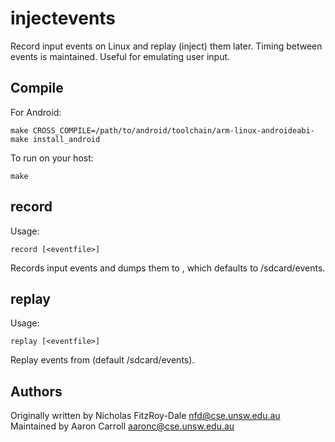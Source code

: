 injectevents
============

Record input events on Linux and replay (inject) them later.  Timing between
events is maintained.  Useful for emulating user input.

Compile
-------

For Android:

    make CROSS_COMPILE=/path/to/android/toolchain/arm-linux-androideabi-
    make install_android

To run on your host:

    make

record
------

Usage:

    record [<eventfile>]

Records input events and dumps them to <eventfile>, which defaults to
/sdcard/events.

replay
------

Usage:

    replay [<eventfile>]

Replay events from <eventfile> (default /sdcard/events).


Authors
-------

Originally written by Nicholas FitzRoy-Dale <nfd@cse.unsw.edu.au>
Maintained by Aaron Carroll <aaronc@cse.unsw.edu.au>

